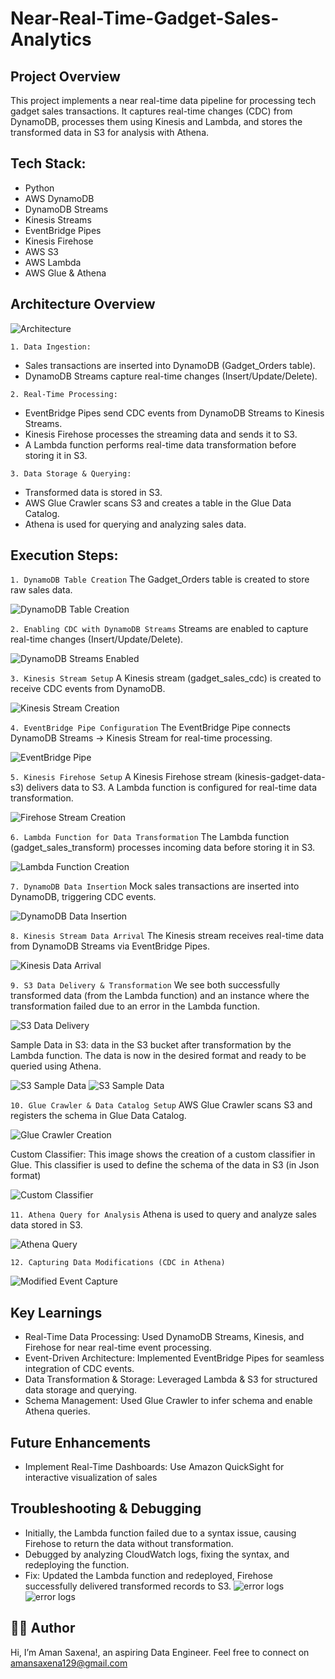 # Near-Real-Time-Gadget-Sales-Analytics

## Project Overview
This project implements a near real-time data pipeline for processing tech gadget sales transactions. It captures real-time changes (CDC) from DynamoDB, processes them using Kinesis and Lambda, and stores the transformed data in S3 for analysis with Athena.

## Tech Stack:
- Python
- AWS DynamoDB
- DynamoDB Streams
- Kinesis Streams
- EventBridge Pipes
- Kinesis Firehose
- AWS S3
- AWS Lambda
- AWS Glue & Athena

## Architecture Overview
![Architecture](Images/architecture.png)

`1. Data Ingestion:`
 - Sales transactions are inserted into DynamoDB (Gadget_Orders table).
 - DynamoDB Streams capture real-time changes (Insert/Update/Delete).

`2. Real-Time Processing:`
 - EventBridge Pipes send CDC events from DynamoDB Streams to Kinesis Streams.
 - Kinesis Firehose processes the streaming data and sends it to S3.
 - A Lambda function performs real-time data transformation before storing it in S3.

`3. Data Storage & Querying:`
 - Transformed data is stored in S3.
 - AWS Glue Crawler scans S3 and creates a table in the Glue Data Catalog.
 - Athena is used for querying and analyzing sales data.

## Execution Steps:

`1. DynamoDB Table Creation`
The Gadget_Orders table is created to store raw sales data.

![DynamoDB Table Creation](Images/dynamodbtable.png)

`2. Enabling CDC with DynamoDB Streams`
Streams are enabled to capture real-time changes (Insert/Update/Delete).

![DynamoDB Streams Enabled](Images/enabledynamodbstream.png)

`3. Kinesis Stream Setup`
A Kinesis stream (gadget_sales_cdc) is created to receive CDC events from DynamoDB.

![Kinesis Stream Creation](Images/kinesiscdcstream.png)

`4. EventBridge Pipe Configuration`
The EventBridge Pipe connects DynamoDB Streams → Kinesis Stream for real-time processing.

![EventBridge Pipe](Images/eventbridgepipe.png)

`5. Kinesis Firehose Setup`
A Kinesis Firehose stream (kinesis-gadget-data-s3) delivers data to S3.
A Lambda function is configured for real-time data transformation.

![Firehose Stream Creation](Images/firehose.png)

`6. Lambda Function for Data Transformation`
The Lambda function (gadget_sales_transform) processes incoming data before storing it in S3.

![Lambda Function Creation](Images/lambda.png)

`7. DynamoDB Data Insertion`
Mock sales transactions are inserted into DynamoDB, triggering CDC events.

![DynamoDB Data Insertion](Images/dataindynamodb.png)

`8. Kinesis Stream Data Arrival`
The Kinesis stream receives real-time data from DynamoDB Streams via EventBridge Pipes.

![Kinesis Data Arrival](Images/datainkinesisstream.png)

`9. S3 Data Delivery & Transformation`
We see both successfully transformed data (from the Lambda function) and an instance where the transformation failed due to an error in the Lambda function.

![S3 Data Delivery](Images/firehosetos3.png)

Sample Data in S3: data in the S3 bucket after transformation by the Lambda function. The data is now in the desired format and ready to be queried using Athena.

![S3 Sample Data](Images/goodrecordsins3.png)
![S3 Sample Data](Images/goodrecords.png)


`10. Glue Crawler & Data Catalog Setup`
AWS Glue Crawler scans S3 and registers the schema in Glue Data Catalog.

![Glue Crawler Creation](Images/crawler.png)

Custom Classifier: This image shows the creation of a custom classifier in Glue.  This classifier is used to define the schema of the data in S3 (in Json format)

![Custom Classifier](Images/crawlerclassification.png)

`11. Athena Query for Analysis`
Athena is used to query and analyze sales data stored in S3.

![Athena Query](Images/athenaresults.png)

`12. Capturing Data Modifications (CDC in Athena)`

![Modified Event Capture](Images/CDC-captured.png)

## Key Learnings
- Real-Time Data Processing: Used DynamoDB Streams, Kinesis, and Firehose for near real-time event processing.
- Event-Driven Architecture: Implemented EventBridge Pipes for seamless integration of CDC events.
- Data Transformation & Storage: Leveraged Lambda & S3 for structured data storage and querying.
- Schema Management: Used Glue Crawler to infer schema and enable Athena queries.

## Future Enhancements

- Implement Real-Time Dashboards: Use Amazon QuickSight for interactive visualization of sales

## Troubleshooting & Debugging
- Initially, the Lambda function failed due to a syntax issue, causing Firehose to return the data without transformation.
- Debugged by analyzing CloudWatch logs, fixing the syntax, and redeploying the function.
- Fix: Updated the Lambda function and redeployed, Firehose successfully delivered transformed records to S3.
  ![error logs](Images/firehose-error.png)
  ![error logs](Images/cloudwatchlogs.png)
  
## 👨‍💻 Author
Hi, I’m Aman Saxena!, an aspiring Data Engineer. Feel free to connect on amansaxena129@gmail.com
